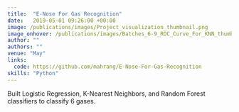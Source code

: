 ```yaml
---
title:  "E-Nose For Gas Recognition"
date:   2019-05-01 09:26:00 +00:00
image: /publications/images/Project_visualization_thumbnail.png
image_onhover: /publications/images/Batches_6-9_ROC_Curve_For_KNN_thumbnail.png
author: ""
authors: ""
venue: "May"
links:
  code: https://github.com/mahrang/E-Nose-For-Gas-Recognition
skills: "Python"
---
```

Built Logistic Regression, K-Nearest Neighbors, and Random Forest classifiers to classify 6 gases.
